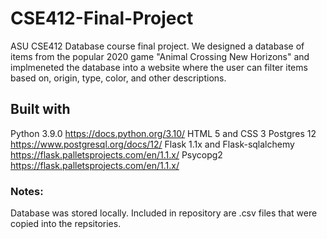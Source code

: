 # CSE412-Final-Project
ASU CSE412 Database course final project. We designed a database of items from the popular 2020 game "Animal Crossing New Horizons" and implmeneted the database into a website where the user can filter items based on, origin, type, color, and other descriptions. 

## Built with
Python 3.9.0 https://docs.python.org/3.10/
HTML 5 and CSS 3
Postgres 12 https://www.postgresql.org/docs/12/
Flask 1.1x and Flask-sqlalchemy https://flask.palletsprojects.com/en/1.1.x/
Psycopg2 https://flask.palletsprojects.com/en/1.1.x/

### Notes:
Database was stored locally. Included in repository are .csv files that were copied into the repsitories.
